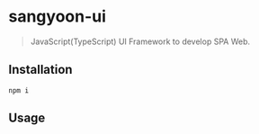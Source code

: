 # sangyoon-ui

> JavaScript(TypeScript) UI Framework to develop SPA Web.

## Installation

`npm i`

## Usage
